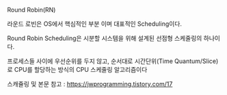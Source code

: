 Round Robin(RN)

라운드 로빈은 OS에서 핵심적인 부분 이며 대표적인 Scheduling이다.

Round Robin Scheduling은 시분할 시스템을 위해 설계된 선점형 스케줄링의 하나이다.

프로세스들 사이에 우선순위를 두지 않고, 순서대로 시간단위(Time Quantum/Slice)로 CPU를 할당하는 방식의 CPU 스케줄링 알고리즘이다

스캐쥴링 및 본문 참고 : https://jwprogramming.tistory.com/17